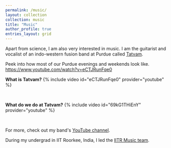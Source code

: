 ```yaml
---
permalink: /music/
layout: collection
collection: music
title: "Music"
author_profile: true
entries_layout: grid
---
```


Apart from science, I am also very interested in music. I am the guitarist and vocalist of an indo-western fusion band at Purdue called [Tatvam](https://www.facebook.com/TatvamPurdue/).

Peek into how most of our Purdue evenings and weekends look like.
https://www.youtube.com/watch?v=eCTJRunFqe0

**What is Tatvam?**
{% include video id="eCTJRunFqe0" provider="youtube" %}

<br/>

**What do we do at Tatvam?**
{% include video id="69kG1THiEnY" provider="youtube" %}

<br/>

For more, check out my band's <a href="https://www.youtube.com/channel/UCBlDeRAwAAP_SeVPqmVi_HQ">YouTube channel</a>.

During my undergrad in IIT Roorkee, India, I led the [IITR Music team](https://www.youtube.com/channel/UCUAm7WhqNFUytNPs6VaUK-Q).
